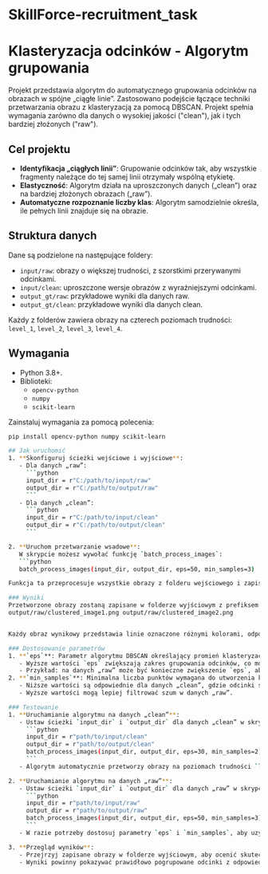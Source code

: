 # SkillForce-recruitment_task
 
# Klasteryzacja odcinków - Algorytm grupowania
Projekt przedstawia algorytm do automatycznego grupowania odcinków na obrazach w spójne „ciągłe linie”. Zastosowano podejście łączące techniki przetwarzania obrazu z klasteryzacją za pomocą DBSCAN. Projekt spełnia wymagania zarówno dla danych o wysokiej jakości ("clean"), jak i tych bardziej złożonych ("raw").

## Cel projektu
- **Identyfikacja „ciągłych linii”**: Grupowanie odcinków tak, aby wszystkie fragmenty należące do tej samej linii otrzymały wspólną etykietę.
- **Elastyczność**: Algorytm działa na uproszczonych danych („clean”) oraz na bardziej złożonych obrazach („raw”).
- **Automatyczne rozpoznanie liczby klas**: Algorytm samodzielnie określa, ile pełnych linii znajduje się na obrazie.

## Struktura danych
Dane są podzielone na następujące foldery:
- `input/raw`: obrazy o większej trudności, z szorstkimi przerywanymi odcinkami.
- `input/clean`: uproszczone wersje obrazów z wyraźniejszymi odcinkami.
- `output_gt/raw`: przykładowe wyniki dla danych raw.
- `output_gt/clean`: przykładowe wyniki dla danych clean.

Każdy z folderów zawiera obrazy na czterech poziomach trudności: `level_1`, `level_2`, `level_3`, `level_4`.

## Wymagania
- Python 3.8+.
- Biblioteki:
  - `opencv-python`
  - `numpy`
  - `scikit-learn`

Zainstaluj wymagania za pomocą polecenia:
```bash
pip install opencv-python numpy scikit-learn

## Jak uruchomić
1. **Skonfiguruj ścieżki wejściowe i wyjściowe**:
   - Dla danych „raw”:
     ```python
     input_dir = r"C:/path/to/input/raw"
     output_dir = r"C:/path/to/output/raw"
     ```
   - Dla danych „clean”:
     ```python
     input_dir = r"C:/path/to/input/clean"
     output_dir = r"C:/path/to/output/clean"
     ```

2. **Uruchom przetwarzanie wsadowe**:
   W skrypcie możesz wywołać funkcję `batch_process_images`:
   ```python
   batch_process_images(input_dir, output_dir, eps=50, min_samples=3)

Funkcja ta przeprocesuje wszystkie obrazy z folderu wejściowego i zapisze wyniki w folderze wyjściowym.

### Wyniki
Przetworzone obrazy zostaną zapisane w folderze wyjściowym z prefiksem `clustered_`. Przykłady:
output/raw/clustered_image1.png output/raw/clustered_image2.png


Każdy obraz wynikowy przedstawia linie oznaczone różnymi kolorami, odpowiadającymi rozpoznanym klasom.

### Dostosowanie parametrów
1. **`eps`**: Parametr algorytmu DBSCAN określający promień klasteryzacji.
   - Wyższe wartości `eps` zwiększają zakres grupowania odcinków, co może być pomocne w przypadku bardziej rozdzielonych fragmentów.
   - Przykład: na danych „raw” może być konieczne zwiększenie `eps`, aby poprawnie grupować zniekształcone odcinki.
2. **`min_samples`**: Minimalna liczba punktów wymagana do utworzenia klastra.
   - Niższe wartości są odpowiednie dla danych „clean”, gdzie odcinki są bardziej spójne.
   - Wyższe wartości mogą lepiej filtrować szum w danych „raw”.

### Testowanie
1. **Uruchamianie algorytmu na danych „clean”**:
   - Ustaw ścieżki `input_dir` i `output_dir` dla danych „clean” w skrypcie:
     ```python
     input_dir = r"path/to/input/clean"
     output_dir = r"path/to/output/clean"
     batch_process_images(input_dir, output_dir, eps=30, min_samples=2)
     ```
   - Algorytm automatycznie przetworzy obrazy na poziomach trudności `level_1` do `level_4` i zapisze wyniki w folderze `output/clean`.

2. **Uruchamianie algorytmu na danych „raw”**:
   - Ustaw ścieżki `input_dir` i `output_dir` dla danych „raw” w skrypcie:
     ```python
     input_dir = r"path/to/input/raw"
     output_dir = r"path/to/output/raw"
     batch_process_images(input_dir, output_dir, eps=50, min_samples=3)
     ```
   - W razie potrzeby dostosuj parametry `eps` i `min_samples`, aby uzyskać lepsze wyniki.

3. **Przegląd wyników**:
   - Przejrzyj zapisane obrazy w folderze wyjściowym, aby ocenić skuteczność klasteryzacji.
   - Wyniki powinny pokazywać prawidłowo pogrupowane odcinki z odpowiednim kolorowaniem.


